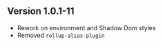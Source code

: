 ## Version 1.0.1-11

- Rework on environment and Shadow Dom styles
- Removed ```rollup-alias-plugin```